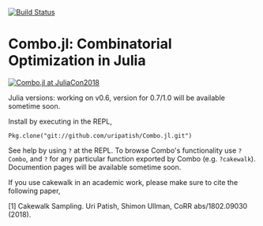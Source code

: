 [![Build Status](https://travis-ci.org/uripatish/Combo.jl.svg?branch=master)](https://travis-ci.org/uripatish/Combo.jl)

# Combo.jl: Combinatorial Optimization in Julia

[![Combo.jl at JuliaCon2018](http://img.youtube.com/vi/DIlAiUyFfYA/0.jpg)](http://www.youtube.com/watch?v=DIlAiUyFfYA)

Julia versions: working on v0.6, version for 0.7/1.0 will be available sometime soon. 

Install by executing in the REPL,

`Pkg.clone("git://github.com/uripatish/Combo.jl.git")` 

See help by using `?` at the REPL. To browse Combo's functionality use `?Combo`, and `?` for any particular function exported by Combo (e.g. `?cakewalk`). Documention pages will be available sometime soon. 

If you use cakewalk in an academic work, please make sure to cite the following paper, 

[1] Cakewalk Sampling. Uri Patish, Shimon Ullman, CoRR abs/1802.09030 (2018).
